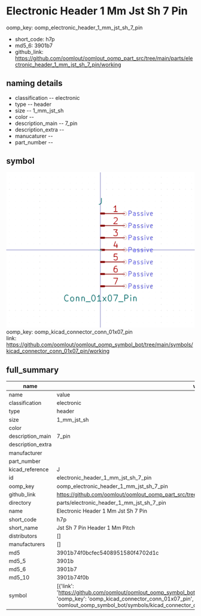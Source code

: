 # Electronic Header 1 Mm Jst Sh 7 Pin
oomp_key: oomp_electronic_header_1_mm_jst_sh_7_pin 

  
* short_code: h7p
* md5_6: 3901b7  
* github_link: https://github.com/oomlout/oomlout_oomp_part_src/tree/main/parts/electronic_header_1_mm_jst_sh_7_pin/working  
## naming details
* classification -- electronic
* type -- header
* size -- 1_mm_jst_sh
* color -- 
* description_main -- 7_pin
* description_extra -- 
* manucaturer -- 
* part_number -- 



## symbol

![](symbol/0/working/working_600.png)  
oomp_key: oomp_kicad_connector_conn_01x07_pin  
link: https://github.com/oomlout/oomlout_oomp_symbol_bot/tree/main/symbols/kicad_connector_conn_01x07_pin/working  


## full_summary
| name | value | 
| --- | --- | 
| name | value | 
| classification | electronic | 
| type | header | 
| size | 1_mm_jst_sh | 
| color |  | 
| description_main | 7_pin | 
| description_extra |  | 
| manufacturer |  | 
| part_number |  | 
| kicad_reference | J | 
| id | electronic_header_1_mm_jst_sh_7_pin | 
| oomp_key | oomp_electronic_header_1_mm_jst_sh_7_pin | 
| github_link | https://github.com/oomlout/oomlout_oomp_part_src/tree/main/parts/electronic_header_1_mm_jst_sh_7_pin/working | 
| directory | parts/electronic_header_1_mm_jst_sh_7_pin | 
| name | Electronic Header 1 Mm Jst Sh 7 Pin | 
| short_code | h7p | 
| short_name | Jst Sh 7 Pin Header 1 Mm Pitch | 
| distributors | [] | 
| manufacturers | [] | 
| md5 | 3901b74f0bcfec5408951580f4702d1c | 
| md5_5 | 3901b | 
| md5_6 | 3901b7 | 
| md5_10 | 3901b74f0b | 
| symbol | [{'link': 'https://github.com/oomlout/oomlout_oomp_symbol_bot/tree/main/symbols/kicad_connector_conn_01x07_pin', 'oomp_key': 'oomp_kicad_connector_conn_01x07_pin', 'directory': 'oomlout_oomp_symbol_bot/symbols/kicad_connector_conn_01x07_pin//working/working.kicad_sym'}] | 

